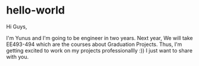 # hello-world

Hi Guys, 

I'm Yunus and I'm going to be engineer in two years. Next year, We will take EE493-494 which are the courses about Graduation Projects. Thus, I'm getting excited to work on my projects professionallly :))  I just want to share with you. 
